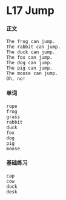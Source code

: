 # L17 Jump

#### 正文

    The frog can jump.
    The rabbit can jump.
    The duck can jump.
    The fox can jump.
    The dog can jump.
    The pig can jump.
    The moose can jump.
    Oh, no!

#### 单词

    rope
    frog
    grass
    rabbit
    duck
    fox
    dog
    pig
    moose

#### 基础练习

    cap
    cow
    duck
    desk


